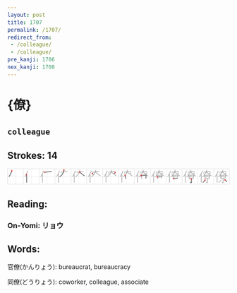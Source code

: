 ```yaml
---
layout: post
title: 1707
permalink: /1707/
redirect_from:
 - /colleague/
 - /colleague/
pre_kanji: 1706
nex_kanji: 1708
---
```


# {僚}

## `colleague`

## Strokes: 14

<div class="stroke"><img src="../images/E5839A.png" /></div>

## Reading:

### On-Yomi: リョウ

## Words:

官僚(かんりょう): bureaucrat, bureaucracy

同僚(どうりょう): coworker, colleague, associate
